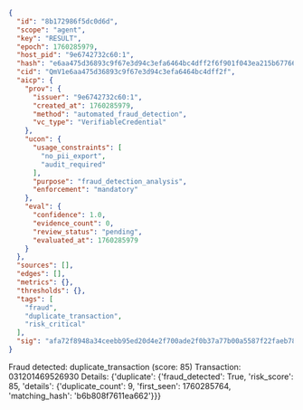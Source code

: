 ```json
{
  "id": "8b172986f5dc0d6d",
  "scope": "agent",
  "key": "RESULT",
  "epoch": 1760285979,
  "host_pid": "9e6742732c60:1",
  "hash": "e6aa475d36893c9f67e3d94c3efa6464bc4dff2f6f901f043ea215b677664b41",
  "cid": "QmV1e6aa475d36893c9f67e3d94c3efa6464bc4dff2f",
  "aicp": {
    "prov": {
      "issuer": "9e6742732c60:1",
      "created_at": 1760285979,
      "method": "automated_fraud_detection",
      "vc_type": "VerifiableCredential"
    },
    "ucon": {
      "usage_constraints": [
        "no_pii_export",
        "audit_required"
      ],
      "purpose": "fraud_detection_analysis",
      "enforcement": "mandatory"
    },
    "eval": {
      "confidence": 1.0,
      "evidence_count": 0,
      "review_status": "pending",
      "evaluated_at": 1760285979
    }
  },
  "sources": [],
  "edges": [],
  "metrics": {},
  "thresholds": {},
  "tags": [
    "fraud",
    "duplicate_transaction",
    "risk_critical"
  ],
  "sig": "afa72f8948a34ceebb95ed20d4e2f700ade2f0b37a77b00a5587f22faeb78ce5"
}
```

Fraud detected: duplicate_transaction (score: 85)
Transaction: 031201469526930
Details: {'duplicate': {'fraud_detected': True, 'risk_score': 85, 'details': {'duplicate_count': 9, 'first_seen': 1760285764, 'matching_hash': 'b6b808f7611ea662'}}}